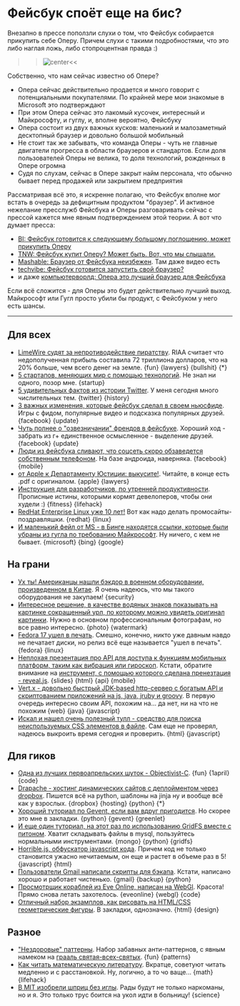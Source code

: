 # Фейсбук споёт еще на бис?

Внезапно в прессе поползли слухи о том, что Фейсбук собирается прикупить себе Оперу. Причем слухи с такими подробностями, что это либо наглая ложь, либо стопроцентная правда :)

>>![center](https://img.skitch.com/20120527-f9mwfemaxi5p85372c6xey6fic.png)<<

Собственно, что нам сейчас известно об Опере?

* Опера сейчас действительно продается и много говорит с потенциальными покупателями. По крайней мере мои знакомые в Microsoft это подтверждают
* При этом Опера сейчас это лакомый кусочек, интересный и Майкрософту, и гуглу, и, вполне вероятно, Фейсбуку
* Опера состоит из двух важных кусков: маленький и малозаметный десктопный браузер и довольно большой мобильный
* Не стоит так же забывать, что команда Оперы - чуть не главные двигатели прогресса в области браузеров и стандартов. Если доля пользователей Оперы не велика, то доля технологий, рожденных в Опере огромна
* Судя по слухам, сейчас в Опере закрыт найм персонала, что обычно бывает перед продажей или закрытием предприятия

Рассматривая всё это, я искренне полагаю, что Фейсбук вполне мог встать в очередь за дефицитным продуктом "браузер". И активное нежелание пресслужб Фейсбука и Оперы разговаривать сейчас с прессой кажется мне явным подтверждением этой теории. А вот что думает пресса:

* [BI: Фейсбук готовится к следующему большому поглощению, может прикупить Оперу](http://www.businessinsider.com/facebook-is-looking-at-another-big-acquisition-it-might-buy-web-browser-opera-2012-5)
* [TNW: Фейсбук купит Оперу? Может быть. Вот, что мы слышали.](http://thenextweb.com/insider/2012/05/25/facebook-to-acquire-browser-maker-opera-maybe-heres-what-we-know/)
* [Mashable: Браузер от Фейсбука неизбежен](http://mashable.com/2012/05/25/facebook-browser/). Там даже видео есть
* [techvibe: Фейсбук готовится запустить свой браузер?](http://www.techvibes.com/blog/is-facebook-going-to-launch-its-own-web-browser-2012-05-25)
* и даже [компьютерворлд: Опера это лучший браузер для Фейсбука](http://www.computerworld.com/s/article/9227516/Opera_is_Facebook_s_best_browser_play)

Если всё сложится - для Оперы это будет действительно лучший выход. Майкрософт или Гугл просто убили бы продукт, с Фейсбуком у него есть шансы.

-----

## Для всех

* [LimeWire судят за непротиводействие пиратству](http://www.ultimate-guitar.com/news/industry_news/limewire_sued_for_more_money_than_exists_in_the_world.html?no_takeover). RIAA считает что недополученная прибыль составила 72 триллиона долларов, что на 20% больше, чем всего денег на земле. {fun} {lawyers} {bullshit} {*}
* [5 стартапов, меняющих мир с помощью технологий](http://mashable.com/2012/05/26/world-at-work-9/). Не знал ни одного, позор мне. {startup}
* [5 удивительных фактов из истории Twitter](http://www.bitrebels.com/social/5-fascinating-facts-about-twitter%E2%80%99s-history/). У меня сегодня много числительных тем. {twitter} {history}
* [3 важных изменения, которые фейсбук сделал в своем ньюсфиде](http://www.simplyzesty.com/facebook/3-important-newsfeed-changes-that-facebook-launched-this-week/). Игры с фидом, популярные видео и подсказка популярных друзей. {facebook} {update}
* [Чуть полнее о "озвезничании" френдов в фейсбуке](http://mashable.com/2012/05/25/facebook-close-friends/). Хороший ход - забрать из г+ единственное осмысленное - выделение друзей. {facebook} {update}
* [Люди из фейсбука сливают, что соцсеть скоро обзаведется собственным телефоном](http://bits.blogs.nytimes.com/2012/05/27/facebook-tries-tries-again-on-a-smartphone/). На базе андроида, наверняка. {facebook} {mobile}
* [от Apple к Департаменту Юстиции: выкусите!](http://tech.fortune.cnn.com/2012/05/26/apple-to-doj-bite-me/?hpt=hp_t2). Читайте, в конце есть .pdf с оригиналом. {apple} {lawyers}
* [Инструкция для разработчиков, по утренней продуктивности](http://www.etherealbits.com/?p=68). Прописные истины, которыми кормят девелоперов, чтобы они худели :) {fitness} {lifehack}
* [RedHat Enterprise Linux уже 10 лет!](http://www.redhat.com/10yearsofrhel/) Вот как надо делать промосайты-поздравляшки. {redhat} {linux}
* [И маленький фейл от MS - в Бинге находятся ссылки, которые были убраны из гугла по требованию Майкрософт](http://www.techdirt.com/articles/20120524/18190719071/odd-that-microsoft-demands-google-take-down-links-that-remain-bing.shtml). Ну ничего, с кем не бывает. {microsoft} {bing} {google}

## На грани
* [Ух ты! Американцы нашли бэкдор в военном оборудовании, произведенном в Китае](http://www.cl.cam.ac.uk/~sps32/sec_news.html#Assurance). Я очень надеюсь, что мы такого оборудования не закупаем! {security}
* [Интересное решение, в качестве водяных знаков показывать на картинке сокращенный урл, по которому можно увидеть оригинал картинки](http://www.gettyimages.com/Creative/Frontdoor/NewWatermark). Нужно в основном профессиональным фотографам, но все равно интересно. {photo} {watermark}
* [Fedora 17 ушел в печать](http://lists.fedoraproject.org/pipermail/devel-announce/2012-May/000933.html). Смешно, конечно, никто уже давным навдо не печатает диски, но релиз всё еще называется "ушел в печать". {fedora} {linux}
* [Неплохая презентация про API для доступа к функциям мобильных платформ, таким как вибрация или гироскоп](http://brian.io/slides/beyond-html5/). Кстати, обратите внимание на [инструмент, с помощью которого сделана пренезтация - reveal.js](https://github.com/hakimel/reveal.js). {slides} {html} {api} {mobile}
* [Vert.x - довольно быстрый JDK-based http-сервер с богатым API и скриптованием приложений на js, java, jruby и groovy](http://vertx.io/). В первую очередь интересно своим API, похожим на... да нет, ни на что не похожим {web} {java} {javascript}
* [Искал и нашел очень полезный тулл - средство для поиска неиспользуемых CSS элементов в файле](https://github.com/brianleroux/css-slap-chop). Сам еще не проверял, надеюсь выкроить время сегодня и проверить. {html} {javascript}

## Для гиков
* [Одна из лучших первоапрельских шуток - Objectivist-C](http://fdiv.net/2012/04/01/objectivist-c). {fun} {1april} {code}
* [Drapache  - хостинг динамических сайтов с деплойментом через dropbox](http://get.drapache.com/). Пишется всё на python, шаблоны на jinja ну и вообще всё как у взрослых. {dropbox} {hosting} {python} {*}
* [Хороший туториал по Gevent, если вам вдруг пригодится](http://sdiehl.github.com/gevent-tutorial/). Но скорее это мне в закладки. {python} {gevent} {greenlet}
* [И еще один туториал, на этот раз по использованию GridFS вместе с питоном](http://blog.pythonisito.com/2012/05/gridfs-mongodb-filesystem.html). Хватит складывать файлы в mysql, пользуйтесь нормальными инструментами. {mongo} {python} {gridfs}
* [Horrible.js, обфускатор javascript кода](https://github.com/TShadwell/Horrible.js). Причем код не только становится ужасно нечитаемым, он еще и растет в объеме раз в 5! {javascript} {html}
* [Пользователи Gmail написали скрипты для бэкапа](http://blog.jerodsanto.net/2012/05/back-that-gmail-up/). Кстати, написано хорошо и работает чистенько. {gmail} {backup} {python}
* [Просмотрщик кораблей из Eve Online, написан на WebGl](http://www.eveonline.com/universe/spaceships/). Красота! Прямо снова летать захотелось. {eveonline} {webgl} {code}
* [Отличный набор экзамплов, как рисовать на HTML/CSS  геометрические фигуры](http://css-tricks.com/examples/ShapesOfCSS/). В закладки, однозначно. {html} {design}

## Разное
* ["Нездоровые" паттерны](http://www.lsd.ic.unicamp.br/~oliva/fun/prog/resign-patterns). Набор забавных анти-паттернов, с явным намеком на [грааль святая-всех-святых](http://en.wikipedia.org/wiki/Design_Patterns). {fun} {patterns}
* [Как читать математическую литературу](http://web.stonehill.edu/compsci//History_Math/math-read.htm). Вкратце, советуют читать медленно и с расстановкой. Ну, логично, а то чо ваще... {math} {lifehack}
* [В MIT изобрели шприц без иглы](http://www.npr.org/blogs/health/2012/05/25/153697885/mit-builds-a-needle-free-drug-injector). Рады будут не только наркоманы, но и я. Это только трус боится на укол идти в больницу! {science}


